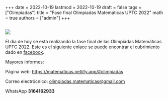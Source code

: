 +++
date      = 2022-10-19
lastmod   = 2022-10-19
draft     = false
tags      = ["Olimpiadas"]
title     = "Fase final Olimpiadas Matemáticas UPTC 2022"
math      = true
authors   = ["admin"]
+++


<img source="https://matematicas.netlify.app/img/2022-10-19-FFOlimp22.jpeg"  width="500">

![](https://matematicas.netlify.app/img/2022-10-19-FFOlimp22.jpeg)

El día de hoy se está realizando la fase final de las Olimpiadas Matemáticas UPTC 2022.  Este es el siguiente enlace se puede encontrar el cubrimiento dado en [facebook](https://www.facebook.com/universidaduptc/photos/pcb.6304933522856355/6304897842859923/).


Mayores informes:

Página web: https://matematicas.netlify.app/#olimpiadas

Correo electrócnico: [olimpiadas.matematicas@gmail.com](mailto:olimpiadas.matematicas@gmail.com)

WhatsApp **3164162933**

